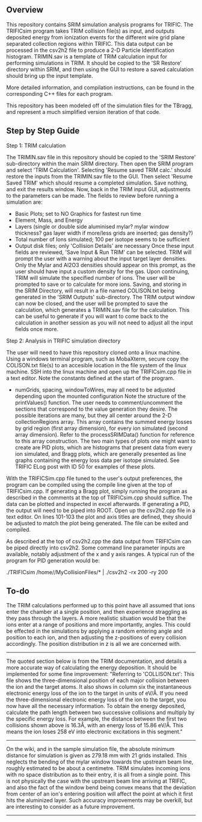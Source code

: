 ## Overview ##

This repository contains SRIM simulation analysis programs for TRIFIC. The TRIFICsim program takes TRIM collision file(s) as input, and outputs deposited energy from ionization events for the different wire grid plane separated collection regions within TRIFIC. This data output can be processed in the csv2h2 file to produce a 2-D Particle Identification histogram. TRIMIN.sav is a template of TRIM calculation input for performing simulations in TRIM. It should be copied to the 'SR Restore' directory within SRIM, and then using the GUI to restore a saved calculation should bring up the input template.

More detailed information, and compilation instructions, can be found in the corresponding C++ files for each program. 

This repository has been modeled off of the simulation files for the TBragg, and represent a much simplified version iteration of that code.

## Step by Step Guide ##

Step 1: TRIM calculation

The TRIMIN.sav file in this repository should be copied to the 'SRIM Restore' sub-directory within the main SRIM directory. Then open the SRIM program and select 'TRIM Calculation'. Selecting 'Resume saved TRIM calc.' should restore the inputs from the TRIMIN.sav file to the GUI. Then select 'Resume Saved TRIM' which should resume a completed simulation. Save nothing, and exit the results window. Now, back in the TRIM input GUI, adjustments to the parameters can  be made. The fields to review before running a simulation are:
- Basic Plots; set to NO Graphics for fastest run time
- Element, Mass, and Energy
- Layers (single or double side aluminised mylar? mylar window thickness? gas layer width if more/less grids are inserted; gas density?)
- Total number of Ions simulated; 100 per isotope seems to be sufficient
- Output disk files; only 'Collision Details' are necessary
Once these input fields are reviewed, 'Save Input & Run TRIM' can be selected. TRIM will prompt the user with a warning about the input target layer densities. Only the Mylar and Al2O3 densities should appear on this prompt, as the user should have input a custom density for the gas. Upon continuing, TRIM will simulate the specified number of ions. The user will be prompted to save or to calculate for more ions. Saving, and storing in the SRIM Directory, will result in a file named COLISON.txt being generated in the 'SRIM Outputs' sub-directory. The TRIM output window can now be closed, and the user will be prompted to save the calculation, which generates a TRIMIN.sav file for the calculation. This can be useful to generate if you will want to come back to the calculation in another session as you will not need to adjust all the input fields once more. 

Step 2: Analysis in TRIFIC simulation directory

The user will need to have this repository cloned onto a linux machine. Using a windows terminal program, such as MobaXterm, secure copy the COLISON.txt file(s) to an accesible location in the file system of the linux machine. SSH into the linux machine and open up the TRIFICsim.cpp file in a text editor. Note the constants defined at the start of the program.
- numGrids, spacing, windowToWires, may all need to be adjusted depending upon the mounted configuration
Note the structure of the printValues() function. The user needs to comment/uncomment the sections that correspond to the value generation they desire. The possible iterations are many, but they all center around the 2-D collectionRegions array. This array contains the summed energy losses by grid region (first array dimension), for every ion simulated (second array dimension). Refer to the processSRIMData() function for reference to this array construction. The two main types of plots one might want to create are PID plots, which are histograms that present data from every ion simulated, and Bragg plots, which are generally presented as line graphs containing the energy loss data per isotope simulated. See TRIFIC ELog post with ID 50 for examples of these plots. 

With the TRIFICSim.cpp file tuned to the user's output preferences, the program can be compiled using the compile line given at the top of TRIFICsim.cpp. If generating a Bragg plot, simply running the program as described in the comments at the top of TRIFICsim.cpp should suffice. The data can be plotted and inspected in excel afterwards. If generating a PID, the output will need to be piped into ROOT. Open up the csv2h2.cpp file in a text editor. On lines 101-103 the plot and axis titles are defined, they should be adjusted to match the plot being generated. The file can be exited and compiled.

As described at the top of csv2h2.cpp the data output from TRIFICsim can be piped directly into csv2h2. Some command line parameter inputs are available, notably adjustment of the x and y axis ranges. A typical run of the program for PID generation would be:

./TRIFICsim /home/<user>/MyCollisionFiles/* | ./csv2h2 -rx 200 -ry 200

## To-do ##

The TRIM calculations performed up to this point have all assumed that ions enter the chamber at a single position, and then experience straggling as they pass through the layers. A more realistic situation would be that the ions enter at a range of positions and more importantly, angles. This could be effected in the simulations by applying a random entering angle and position to each ion, and then adjusting the z-positions of every collision accordingly. The position distribution in z is all we are concerned with.

---

The quoted section below is from the TRIM documentation, and details a more accurate way of calculating the energy deposition. It should be implemented for some fine improvement:
"Referring to 'COLLISON.txt': This file shows the three-dimensional position of each major collision between the ion and the target atoms. It also shows in column six the instantaneous electronic energy loss of the ion to the target in units of eV/Å. If you need the three-dimensional electronic energy loss of the ion to the target, you now have all the necessary information. To obtain the energy deposited, calculate the path length between two successive collisions and multiply by the specific energy loss. For example, the distance between the first two collisions shown above is 16.3Å, with an energy loss of 15.86 eV/Å. This means the ion loses 258 eV into electronic excitations in this segment." 

---

On the wiki, and in the sample simulation file, the absolute minimum distance for simulation is given as 279.18 mm with 21 grids installed. This neglects the bending of the mylar window towards the upstream beam line, roughly estimated to be about a centimetre. TRIM simulates incoming ions with no space distribution as to their entry, it is all from a single point. This is not physically the case with the upstream beam line arriving at TRIFIC, and also the fact of the window bend being convex means that the deviation from center of an ion's entering position will affect the point at which it first hits the aluminized layer. Such accuracy improvements may be overkill, but are interesting to consider as a future improvement. 

---
